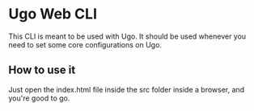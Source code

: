 # Ugo Web CLI
This CLI is meant to be used with Ugo. It should be used whenever you need to set some core configurations on Ugo.

## How to use it
Just open the index.html file inside the src folder inside a browser, and you're good to go.